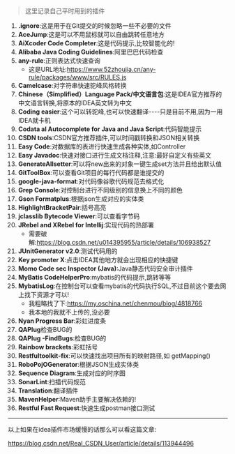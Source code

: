 > 这里记录自己平时用到的插件	

1. **.ignore**:这是用于在Git提交的时候忽略一些不必要的文件
2. **AceJump**:这是可以不用鼠标就可以自由跳转任意地方
3. **AiXcoder Code Completer**:这是代码提示,比较智能化的!
4. **Alibaba Java Coding Guidelines**:阿里巴巴代码检查
5. **any-rule**:正则表达式快速查询
   - 这是URL地址:https://www.52zhoujia.cn/any-rule/packages/www/src/RULES.js
6. **Camelcase**:对字符串快速驼峰风格转换
7. **Chinese（Simplified）Language Pack/中文语言包**:这是IDEA官方推荐的中文语言转换,将原本的IDEA英文转为中文
8. **Coding easier**:这个可以转驼峰,也可以快速翻译----只是目前不用,因为一用IDEA就卡机
9. **Codata al Autocomplete for Java and Java Script**:代码智能提示
10. **CSDN tools**:CSDN官方推荐插件,可以时间戳转换和JSON相关转换
11. **Easy Code**:对数据库的表进行快速生成各种实体,如Controller
12. **Easy Javadoc**:快速对接口进行生成文档注释,注意:最好自定义有些英文
13. **GenerateAllsetter**:可以将new出来的对象一键生成set方法并且给出默认值
14. **GitToolBox**:可以查看Git项目的每行代码都是谁提交的
15. **google-java-format**:对代码像谷歌代码规范去格式化
16. **Grep Console**:对控制台进行不同级别的信息换上不同的颜色
17. **Gson Formatplus**:根据json生成对应的实体类
18. **HighlightBracketPair**:括号高亮
19. **jclasslib Bytecode Viewer**:可以查看字节码
20. **JRebel and XRebel for Intellij**:实现代码的热部署
    - 需要破解:https://blog.csdn.net/u014395955/article/details/106938527
21. **JUnitGenerator v2.0**:测试代码用的
22. **Key promoter X**:点击IDEA其他地方就会出现相应的快捷键
23. **Momo Code sec Inspector (Java)**:Java静态代码安全审计插件
24. **MyBatis CodeHelperPro**:mybatis的代码提示,跳转等等
25. **MybatisLog**:在控制台可以查看mybatis的代码执行SQL,不过目前这个要去网上找下资源才可以!
    - 我粗略找了下:https://my.oschina.net/chenmou/blog/4818766
    - 我本地的我就不上传的,没必要
26. **Nyan Progress Bar**:彩虹进度条
27. **QAPlug**检查BUG的
28. **QAPlug -FindBugs**:检查BUG的
29. **Rainbow brackets**:彩虹括号
30. **Restfultoolkit-fix**:可以快速找出项目所有的映射路径,如 getMapping()
31. **RoboPojOGenerator**:根据JSON生成实体类
32. **Sequence Diagram**:生成对应的时序图
33. **SonarLint**:扫描代码规范
34. **Translation**:翻译插件
35. **MavenHelper**:Maven助手主要解决依赖的!
36. **Restful Fast Request**:快速生成postman接口测试





****

以上如果在idea插件市场缓慢的话那么可以看这篇文章:

https://blog.csdn.net/Real_CSDN_User/article/details/113944496
